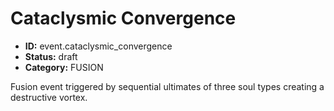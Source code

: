# Cataclysmic Convergence

- **ID:** event.cataclysmic_convergence
- **Status:** draft
- **Category:** FUSION

Fusion event triggered by sequential ultimates of three soul types creating a destructive vortex.
